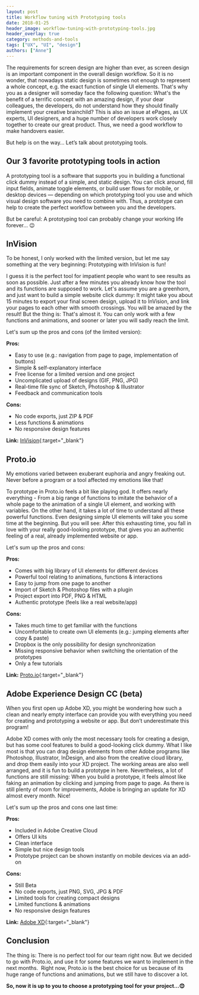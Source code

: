 ```yaml
---
layout: post
title: Workflow tuning with Prototyping tools
date: 2018-01-25
header_image: workflow-tuning-with-prototyping-tools.jpg
header_overlay: true
category: methods-and-tools
tags: ["UX", "UI", "design"]
authors: ["Anne"]
---
```


The requirements for screen design are higher than ever, as screen design is an important component in the overall design workflow.
So it is no wonder, that nowadays static design is sometimes not enough to represent a whole concept, e.g. the exact function of single UI elements.
That's why you as a designer will someday face the following question: What's the benefit of a terrific concept with an amazing design, if your dear colleagues, the developers, do not understand how they should finally implement your creative brainchild?
This is also an issue at ePages, as UX experts, UI designers, and a huge number of developers work closely together to create our great product.
Thus, we need a good workflow to make handovers easier.

But help is on the way… Let’s talk about prototyping tools.

## Our 3 favorite prototyping tools in action

A prototyping tool is a software that supports you in building a functional click dummy instead of a simple, and static design. You can click around, fill input fields, animate toggle elements, or build user flows for mobile, or desktop devices — depending on which prototyping tool you use and which visual design software you need to combine with. Thus, a prototype can help to create the perfect workflow between you and the developers.

But be careful: A prototyping tool can probably change your working life forever… 😉

## InVision

To be honest, I only worked with the limited version, but let me say something at the very beginning: Prototyping with InVision is fun!

I guess it is the perfect tool for impatient people who want to see results as soon as possible. Just after a few minutes you already know how the tool and its functions are supposed to work.
Let's assume you are a greenhorn, and just want to build a simple website click dummy: It might take you about 15 minutes to export your final screen design, upload it to InVision, and link your pages to each other with smooth crossings. You will be amazed by the result!
But the thing is: That's almost it. You can only work with a few functions and animations, and sooner or later you will sadly reach the limit.    

Let's sum up the pros and cons (of the limited version):

__Pros:__
-	Easy to use (e.g.: navigation from page to page, implementation of buttons)
-	Simple & self-explanatory interface
-	Free license for a limited version and one project
-	Uncomplicated upload of designs (GIF, PNG, JPG)
-	Real-time file sync of Sketch, Photoshop & Illustrator
-	Feedback and communication tools

__Cons:__
-	No code exports, just ZIP & PDF
-	Less functions & animations
-	No responsive design features

__Link:__ 	[InVision](https://www.invisionapp.com/){:target="_blank"}

## Proto.io

My emotions varied between exuberant euphoria and angry freaking out. Never before a program or a tool affected my emotions like that!

To prototype in Proto.io feels a bit like playing god.
It offers nearly everything - From a big range of functions to imitate the behavior of a whole page to the animation of a single UI element, and working with variables. On the other hand, it takes a lot of time to understand all these powerful functions. Even designing simple UI elements will take you some time at the beginning.
But you will see: After this exhausting time, you fall in love with your really good-looking prototype, that gives you an authentic feeling of a real, already implemented website or app.

Let's sum up the pros and cons:

__Pros:__
-	Comes with big library of UI elements for different devices
-	Powerful tool relating to animations, functions & interactions
-	Easy to jump from one page to another
-	Import of Sketch & Photoshop files with a plugin
-	Project export into PDF, PNG & HTML
-	Authentic prototype (feels like a real website/app)

__Cons:__
-	Takes much time to get familiar with the functions
-	Uncomfortable to create own UI elements (e.g.: jumping elements after copy & paste)
-	Dropbox is the only possibility for design synchronization
-	Missing responsive behavior when switching the orientation of the prototypes
-	Only a few tutorials

__Link:__ 	[Proto.io](https://proto.io/){:target="_blank"}

## Adobe Experience Design CC (beta)

When you first open up Adobe XD, you might be wondering how such a clean and nearly empty interface can provide you with everything you need for creating and prototyping a website or app. But don’t underestimate this program!

Adobe XD comes with only the most necessary tools for creating a design, but has some cool features to build a good-looking click dummy. What I like most is that you can drag design elements from other Adobe programs like Photoshop, Illustrator, InDesign, and also from the creative cloud library, and drop them easily into your XD project. The working areas are also well arranged, and it is fun to build a prototype in here.
Nevertheless, a lot of functions are still missing: When you build a prototype, it feels almost like faking an animation by clicking and jumping from page to page.
As there is still plenty of room for improvements, Adobe is bringing an update for XD almost every month. Nice!

Let's sum up the pros and cons one last time:

__Pros:__
-	Included in Adobe Creative Cloud
-	Offers UI kits
-	Clean interface
-	Simple but nice design tools
-	Prototype project can be shown instantly on mobile devices via an add-on

__Cons:__
-	Still Beta
-	No code exports, just PNG, SVG, JPG & PDF
-	Limited tools for creating compact designs
-	Limited functions & animations
-	No responsive design features

__Link:__	[Adobe XD](http://www.adobe.com/products/xd/features.html){:target="_blank"}

## Conclusion

The thing is: There is no perfect tool for our team right now. But we decided to go with Proto.io, and use it for some features we want to implement in the next months.  Right now, Proto.io is the best choice for us because of its huge range of functions and animations, but we still have to discover a lot.

__So, now it is up to you to choose a prototyping tool for your project…😊__
